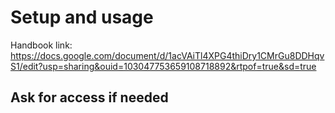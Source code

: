 # Setup and usage
Handbook link:
https://docs.google.com/document/d/1acVAiTl4XPG4thiDry1CMrGu8DDHqvS1/edit?usp=sharing&ouid=103047753659108718892&rtpof=true&sd=true

## Ask for access if needed